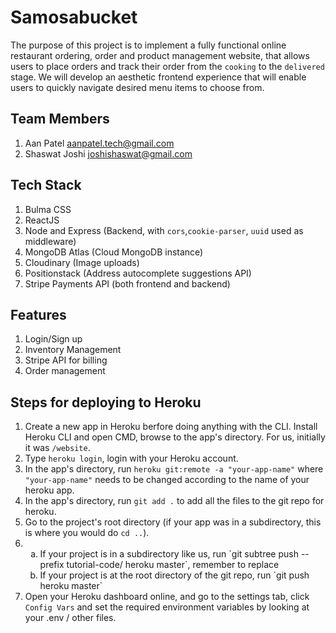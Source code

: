 # Samosabucket

The purpose of this project is to implement a fully functional online restaurant ordering, order and product management website, that allows users to place orders and track their order from the `cooking` to the `delivered` stage. We will develop an aesthetic frontend experience that will enable users to quickly navigate desired menu items to choose from.

## Team Members

1. Aan Patel <aanpatel.tech@gmail.com>
2. Shaswat Joshi <joshishaswat@gmail.com>

## Tech Stack

1. Bulma CSS
2. ReactJS
3. Node and Express (Backend, with `cors`,`cookie-parser`, `uuid` used as middleware)
4. MongoDB Atlas (Cloud MongoDB instance)
5. Cloudinary (Image uploads)
6. Positionstack (Address autocomplete suggestions API)
7. Stripe Payments API (both frontend and backend)

## Features

1. Login/Sign up
2. Inventory Management
3. Stripe API for billing
4. Order management

## Steps for deploying to Heroku

1. Create a new app in Heroku berfore doing anything with the CLI. Install Heroku CLI and open CMD, browse to the app's directory. For us, initially it was `/website`.
2. Type `heroku login`, login with your Heroku account.
3. In the app's directory, run `heroku git:remote -a "your-app-name"` where `"your-app-name"` needs to be changed according to the name of your heroku app.
4. In the app's directory, run `git add .` to add all the files to the git repo for heroku.
5. Go to the project's root directory (if your app was in a subdirectory, this is where you would do `cd ..`).
6. <ol type="a"><li>If your project is in a subdirectory like us, run `git subtree push --prefix tutorial-code/ heroku master`, remember to replace</li><li>If your project is at the root directory of the git repo, run `git push heroku master`</li></ol>
7. Open your Heroku dashboard online, and go to the settings tab, click `Config Vars` and set the required environment variables by looking at your .env / other files.

